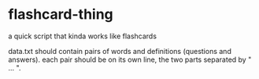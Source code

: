 # flashcard-thing
a quick script that kinda works like flashcards

data.txt should contain pairs of words and definitions (questions and answers).
each pair should be on its own line, the two parts separated by " ... ".
